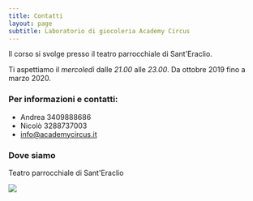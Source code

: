 ```yaml
---
title: Contatti
layout: page
subtitle: Laboratorio di giocoleria Academy Circus
---
```


Il corso si svolge presso il teatro parrocchiale di Sant'Eraclio.

Ti aspettiamo il *mercoledì* dalle *21.00* alle *23.00*. Da ottobre 2019 fino a marzo 2020.


### Per informazioni e contatti:

- Andrea 3409888686
- Nicolò 3288737003
- info@academycircus.it

### Dove siamo
Teatro parrocchiale di Sant'Eraclio

<img src="{{ site.baseurl }}/img/teatro-parrochiale.png" class="img-responsive" />
